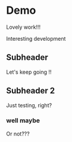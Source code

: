 # Demo

Lovely work!!!

Interesting development

## Subheader

Let's keep going !!

## Subheader 2

Just testing, right?

### well maybe

Or not???
